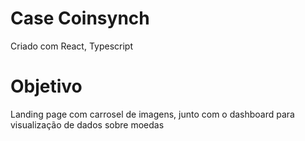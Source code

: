 # Case Coinsynch
Criado com React, Typescript 
# Objetivo 
Landing page com carrosel de imagens, junto com o dashboard para visualização de dados sobre moedas 
